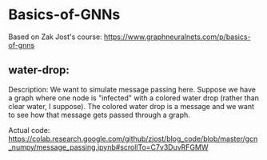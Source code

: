# Basics-of-GNNs
Based on Zak Jost's course: https://www.graphneuralnets.com/p/basics-of-gnns

## water-drop:
  Description: We want to simulate message passing here. Suppose we have a graph where one node is "infected" with a colored water drop (rather than clear water, I suppose). The colored water drop is a message and we want to see how that message gets passed through a graph.
  
  Actual code: https://colab.research.google.com/github/zjost/blog_code/blob/master/gcn_numpy/message_passing.ipynb#scrollTo=C7v3DuvRFGMW
